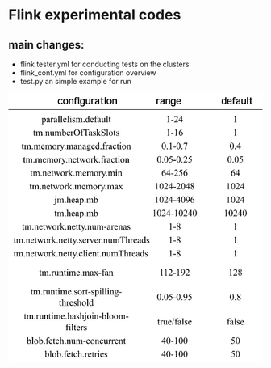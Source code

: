 # Flink experimental codes
## main changes:
- flink tester.yml for conducting tests on the clusters
- flink_conf.yml for configuration overview
- test.py an simple example for run

![flink configurations on our experiments](https://github.com/wiluen/DeepCAT/blob/main/test_kit/ultimate/flink-experimental/flinkconf.jpg)
